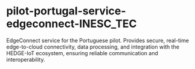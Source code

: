 # pilot-portugal-service-edgeconnect-INESC_TEC
EdgeConnect service for the Portuguese pilot. Provides secure, real-time edge-to-cloud connectivity, data processing, and integration with the HEDGE-IoT ecosystem, ensuring reliable communication and interoperability.
